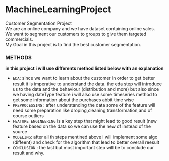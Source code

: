 # MachineLearningProject
Customer Segmentation Project\
We are an online company and we have dataset containing online sales.\
We want to segment our customers to groups to give them targeted commercials.\
My Goal in this project is to find the best customer segmentation.

### METHODS

**in this project i will use differents method listed below with an explanation**

- `EDA`: since we want to learn about the customer in order to get better result it is imperative to understand the data. the eda step will introduce us to the data and the behaviour (distribution and more) but also since we having dateType feature i will also use some timeseries method to get some information about the purchases abbit time wise
- `PREPROCESSING` : after understanding the data some of the feature will need some preparation like droping,cleaning,transformation,and of course outliers
- `FEATURE ENGINEERING` is a key step that might lead to good result (new feature based on the data so we can use the new df instead of the source
- `MODELING`: after all th steps mentined above i will implement some algo (diffeent) and check for the algorithm that lead to better overall reesult 
- `CONCLUSION` : the last but most important step will be to conclude our result and why.
